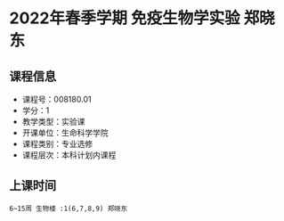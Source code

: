 # 2022年春季学期 免疫生物学实验 郑晓东






## 课程信息

- 课程号：008180.01
- 学分：1
- 教学类型：实验课
- 开课单位：生命科学学院
- 课程类别：专业选修
- 课程层次：本科计划内课程

## 上课时间

```
6~15周 生物楼 :1(6,7,8,9) 郑晓东
```

